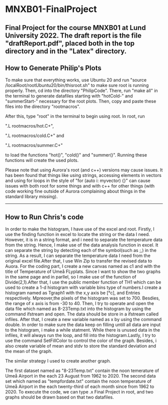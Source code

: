 # MNXB01-FinalProject
Final Project for the course MNXB01 at Lund University 2022.
The draft report is the file "draftReport.pdf", placed both in the top directory and in the "Latex" directory.
--------------------------------
How to Generate Philip's Plots
-------------------------------
To make sure that everything works, use Ubuntu 20 and run
"source /localRoot/rootUbuntu20/bin/thisroot.sh"
to make sure root is running properly. Then, cd into the directory "PhilipCode". There, run 
"make all" in the terminal to generate datafiles starting with "hotCold-" and "summerStart-" necessary for the root plots.
Then, copy and paste these files into the directory "rootmacros". 

After this, type "root" in the terminal to begin using root. In root, run 

".L rootmacros/hot.C+",

".L rootmacros/cold.C+" and

".L rootmacros/summer.C+"

to load the functions "hot()", "cold()" and "summer()". Running these functions will create the used plots.


Please note that using Aurora's root (and c++) versions may cause issues. It has been found that things like using strings,
accessing elements in vectors and using for loops in the style of "for (auto i: myvector) {}" can cause issues with both 
root for some things and with c++ for other things (with code working fine outside of Aurora complaining about things in the 
standard library missing).



---------------------------------
How to Run Chris's code
---------------------------------
In order to make the histogram, I have use of the excel and root. Firstly, I use the finding function in excel to locate the string or the data I need. However, it is in a string format, and i need to separate the temperature data from the string. Hence, I make use of the data analysis function in excel. It can separate the string by detecting each of the symbol(such as ;,) in the string. As a result, I can separate the temperature data I need from the original excel file.After that, I use Win Zip to transfer the revised data to Auora. For the coding part, I create a new canvas named as c1 and with the title of Temperature of Umeå FLyplats. Since I want to show the two graphs in the same page and in parllel, so I make use of the function of Divide(2,1).After that, I use the public member function of TH1 which can be used to create a 1-d histogram with variable bins type of numbers.I create a histogram named as Tgraph1 with the x,y axis be [°c], and Entries respectively. Mpreover,the pixels of the histogram was set to 700. Besdies, the range of x axis is from -30 to 40. Then, I try to operate and open the data file which named as 8-23Temp.txt into the histogram by using the command ifstream and open. The data should be store in a ifstream called infiles. After that, I create a new variable named as x by using the command double. In order to make sure the data keep on filling untill all data are input to the histogram, i make a while statment. While there is unused data in the infiles, it will always run the loop, and fill into the histogram.Lastly, I try to use  the command SetFillColor to control the color of the graph. Besides, i also create variable of mean and stdv to store the standard deviation and the mean of the graph.

The similar strategy I used to create another graph. 

The first dataset named as "8-23Temp.txt" contain the noon temerature of Umeå Airport in the each 23 August from 1962 to 2020. The second data set which named as "tempfordate.txt" contain the noon temperature of Umeå Airport in the each twenty-third of each month since from 1962 to 2020. To execute the code, we can type .x Final Project in root, and two graphs should be drawn based on that two datafiles.





